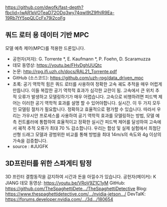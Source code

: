 https://github.com/dwofk/fast-depth?fbclid=IwAR1pVOTeaD72ODq3wy74qwl9tZ9fhlR9Ea-19Rb7tY5spQLCcFx79i2coFg

## 쿼드 로터 용 데이터 기반 MPC 
모델 예측 제어(MPC)를 적용한 드론입니다.
* 공헌자(저자): G. Torrente *, E. Kaufmann *, P. Foehn, D. Scaramuzza 
* 데모 동영상: https://youtu.be/FHvDghUUQtc 
* 논문: http://rpg.ifi.uzh.ch/docs/RAL21_Torrente.pdf
* GitHub (소스코드): https://github.com/uzh-rpg/data_driven_mpc
* 초록: 공기 역학적 힘은 쿼드 로터를 사용하여 정확한 고속 궤도 추적을 매우 어렵게 만듭니다. 이들 복잡한 공기 역학적 효과가 심각한 교란이 됨. 고속에서 큰 위치 추적 오류가 발생하고 모델링하기가 매우 어렵습니다. 고속으로 비행하려면 피드백 제어는 이러한 공기 역학적 효과를 설명 할 수 있어야합니다. 실시간. 이 두 가지 모두 인 모델링 절차가 필요합니다. 정확하고 효율적으로 평가할 수 있습니다. 따라서 우리는 가우시안 프로세스를 사용하여 공기 역학적 효과를 모델링하는 방법, 모델 예측 컨트롤러에 통합하여 효율적이고 정확한 실시간 피드백 제어를 달성하여 고속에서 궤적 추적 오류가 최대 70 % 감소합니다. 우리는 합성 및 실제 실험에서 최첨단 선형 드래그 모델과 광범위한 비교를 통해 방법을 최대 14m/s의 속도와 4g 이상의 가속을 검증합니다. 
* source : #JUGFK

## 3D프린터를 위한 스파게티 탐정
3D 프린터 결함동작을 감지하여 시간과 돈을 아낄수가 있습니다.
공헌자(메이커): K JIANG 
데모 동영상: https://youtu.be/VRoV9Z1C1yM
GitHub: https://github.com/TheSpaghettiDete.../TheSpaghettiDetective
Blog: https://www.thespaghettidetective.com/.../nvidia-jetson.../
DevTalK: https://forums.developer.nvidia.com/.../3d.../180654
